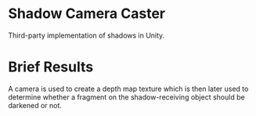 # Shadow Camera Caster

Third-party implementation of shadows in Unity.

# Brief Results

A camera is used to create a depth map texture which is then later used to determine whether a fragment on the shadow-receiving object should be darkened or not.